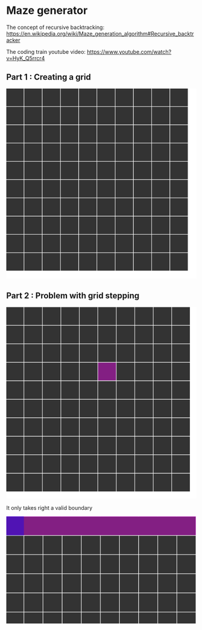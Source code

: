 # Maze generator

The concept of recursive backtracking:
https://en.wikipedia.org/wiki/Maze_generation_algorithm#Recursive_backtracker

The coding train youtube video:
https://www.youtube.com/watch?v=HyK_Q5rrcr4

## Part 1 : Creating a grid

![](grid_gen.png)


## Part 2 : Problem with grid stepping

![](problem_with_grid_stepping.png)

It only takes right a valid boundary

![](my_way_is_right.png)